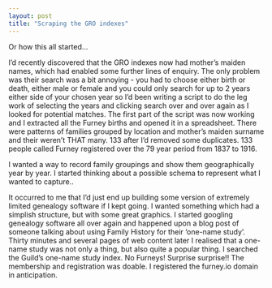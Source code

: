 ```yaml
---
layout: post
title: "Scraping the GRO indexes"
---
```

Or how this all started...

I’d recently discovered that the GRO indexes now had mother’s maiden names, which had enabled some further lines of enquiry. The only problem was their search was a bit annoying - you had to choose either birth or death, either male or female and you could only search for up to 2 years either side of your chosen year so I’d been writing a script to do the leg work of selecting the years and clicking search over and over again as I looked for potential matches. The first part of the script was now working and I extracted all the Furney births and opened it in a spreadsheet. There were patterns of families grouped by location and mother’s maiden surname and their weren’t THAT many. 133 after I’d removed some duplicates. 133 people called Furney registered over the 79 year period from 1837 to 1916.

I wanted a way to record family groupings and show them geographically year by year. I started thinking about a possible schema to represent what I wanted to capture..

It occurred to me that I’d just end up building some version of extremely limited genealogy software if I kept going. I wanted something which had a simplish structure, but with some great graphics. I started googling genealogy software all over again and happened upon a blog post of someone talking about using Family History for their ‘one-name study’. Thirty minutes and several pages of web content later I realised that a one-name study was not only a thing, but also quite a popular thing. I searched the Guild’s one-name study index. No Furneys! Surprise surprise!! The membership and registration was doable. I registered the furney.io domain in anticipation.
 
